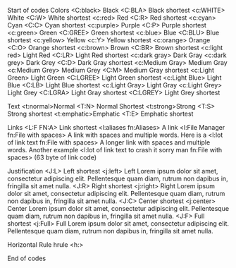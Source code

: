 Start of codes
Colors
<C:black> Black
<C:BLA> Black shortest
<c:WHITE> White
<C:W> White shortest
<c:red> Red
<C:R> Red shortest
<c:cyan> Cyan
<C:C> Cyan shortest
<c:purple> Purple
<C:P> Purple shortest
<c:green> Green
<C:GREE> Green shortest
<c:blue> Blue
<C:BLU> Blue shortest
<c:yellow> Yellow
<c:Y> Yellow shortest
<c:orange> Orange
<C:O> Orange shortest
<c:brown> Brown
<C:BR> Brown shortest
<c:light red> Light Red
<C:LR> Light Red shortest
<c:dark gray> Dark Gray
<c:dark grey> Dark Grey
<C:D> Dark Gray shortest
<c:Medium Gray> Medium Gray
<c:Medium Grey> Medium Grey
<C:M> Medium Gray shortest
<c:Light Green> Light Green
<C:LGREE> Light Green shortest
<c:Light Blue> Light Blue
<C:LB> Light Blue shortest
<c:Light Gray> Light Gray
<c:Light Grey> Light Grey
<C:LGRA> Light Gray shortest
<C:LGREY> Light Grey shortest

Text
<t:normal>Normal
<T:N> Normal Shortest
<t:strong>Strong
<T:S> Strong shortest
<t:emphatic>Emphatic
<T:E> Emphatic shortest

Links
<L:F FN:A> Link shortest
<l:aliases fn:Aliases> A link
<l:File Manager fn:File with spaces> A link with spaces and multiple words.
Here is a <l:lot of link text fn:File with spaces> A longer link with spaces and multiple words.
Another example <l:lot of link text to crash it sorry man fn:File with spaces> (63 byte of link code)

Justification
<J:L> Left shortest
<j:left> Left
Lorem ipsum dolor sit amet, consectetur adipiscing elit. Pellentesque quam diam, rutrum non dapibus in, fringilla sit amet nulla.
<J:R> Right shortest
<j:right> Right
Lorem ipsum dolor sit amet, consectetur adipiscing elit. Pellentesque quam diam, rutrum non dapibus in, fringilla sit amet nulla.
<J:C> Center shortest
<j:center> Center
Lorem ipsum dolor sit amet, consectetur adipiscing elit. Pellentesque quam diam, rutrum non dapibus in, fringilla sit amet nulla.
<J:F> Full shortest
<j:Full> Full
Lorem ipsum dolor sit amet, consectetur adipiscing elit. Pellentesque quam diam, rutrum non dapibus in, fringilla sit amet nulla.

Horizontal Rule
hrule <h:>

End of codes